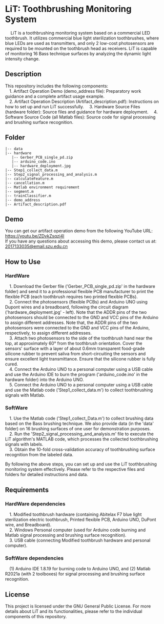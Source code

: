 # LiT: Toothbrushing Monitoring System
&emsp; LiT is a toothbrushing monitoring system based on a commercial LED toothbrush. It utilizes commercial blue light sterilization toothbrushes, where blue LEDs are used as transmitters, and only 2 low-cost photosensors are required to be mounted on the toothbrush head as receivers. LiT is capable of monitoring 16 Bass technique surfaces by analyzing the dynamic light intensity change.

## Description
This repository includes the following components:  
&emsp;1. Artifact Operation Demo (demo_address file): Preparatory work guidance and a complete artifact usage example.  
&emsp;2. Artifact Operation Description (Artifact_description.pdf): Instructions on how to set up and run LiT successfully.
&emsp;3. Hardware Source Files (hardware folder): Source files and guidance for hardware deployment.
&emsp;4. Software Source Code (all Matlab files): Source code for signal processing and brushing surface recognition.
 
 ## Folder
 ```
|-- data  
|-- hardware  
    |-- Gerber_PCB_single_pd.zip  
    |-- arduino_code.ino  
    |-- hardware_deployment.jpg  
|-- Step1_collect_data.m  
|-- Step2_signal_processing_and_analysis.m  
|-- calculateFeature.m  
|-- cancellation.m  
|-- Matlab environment requirement  
|-- segment.m  
|-- trainClassifier.m
|-- demo_address
|-- Artifact_description.pdf
```

## Demo
You can get our artifact operation demo from the following YouTube URL: 
https://youtu.be/ZDvkZsqzj4I  
If you have any questions about accessing this demo, please contact us at: 2017133035@email.szu.edu.cn

## How to Use
### HardWare
&emsp;1. Download the Gerber file ('Gerber_PCB_single_pd.zip' in the hardware folder) and send it to a professional flexible PCB manufacturer to print the flexible PCB (each toothbrush requires two printed flexible PCBs).   
&emsp;2. Connect the photosensors (flexible PCBs) and Arduino UNO using Dupont wires and a breadboard, following the circuit diagram ('hardware_deployment.jpg' - left). Note that the ADDR pins of the two photosensors should be connected to the GND and VCC pins of the Arduino to assign different addresses.
Note that, the ADDR pins of the two photosensors were connected to the GND and VCC pins of the Arduino, respectively, to assign different addresses.  
&emsp;3. Attach two photosensors to the side of the toothbrush hand near the top, at approximately 60° from the toothbrush orientation. Cover the sensors' surface with a layer of about 0.6mm transparent food-grade silicone rubber to prevent saliva from short-circuiting the sensors and ensure excellent light transmittance. Ensure that the silicone rubber is fully cured.  
&emsp;4. Connect the Arduino UNO to a personal computer using a USB cable and use the Arduino IDE to burn the program ('arduino_code.ino' in the hardware folder) into the Arduino UNO.  
&emsp;5. Connect the Arduino UNO to a personal computer using a USB cable and use the Matlab code ('Step1_collect_data.m') to collect toothbrushing signals with Matlab.  
### SoftWare
&emsp;1. Use the Matlab code ('Step1_collect_Data.m') to collect brushing data based on the Bass brushing technique. We also provide data (in the 'data' folder) on 16 brushing surfaces of one user for demonstration purposes.  
&emsp;2. Run the 'Step2_signal_processing_and_analysis.m' file to execute the LiT algorithm's MATLAB code, which processes the collected toothbrushing signals with labels.  
&emsp;3. Obtain the 10-fold cross-validation accuracy of toothbrushing surface recognition from the labeled data.   
  
By following the above steps, you can set up and use the LiT toothbrushing monitoring system effectively. Please refer to the respective files and folders for detailed instructions and data.

## Requirements
### HardWare dependencies
&emsp;1. Modified toothbrush hardware (containing Abitelax F7 blue light sterilization electric toothbrush, Printed flexible PCB, Arduino UNO, DuPont wire, and Breadboard).  
&emsp;2. Windows Personal computer (used for Arduino code burning and Matlab signal processing and brushing surface recognition).  
&emsp;3. USB cable (connecting Modified toothbrush hardware and personal computer).
### SoftWare dependencies
&emsp;(1) Arduino IDE 1.8.19 for burning code to Arduino UNO, and (2) Matlab R2021a (with 2 toolboxes) for signal processing and brushing surface recognition.
## License
This project is licensed under the GNU General Public License.
For more details about LiT and its functionalities, please refer to the individual components of this repository.
